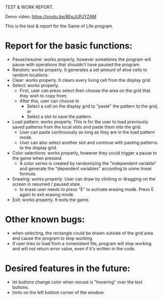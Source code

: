 TEST & WORK REPORT.

Demo video: https://youtu.be/8EpJUPJYZAM

This is the test & report for the Game of Life program.

# Report for the basic functions:
- Pause/resume: works properly, however sometimes the program will pause with operations that shouldn't have paused the program.
- Random: works properly. It generates a set amount of alive cells to random locations.
- Clear: works properly. It clears every living cell from the display grid.
- Select: works properly.
    - First, user can press select then choose the area on the grid that they wish to copy from;
    - After this, user can choose to
        - Select a cell on the display grid to "paste" the pattern to the grid, or
        - Select a slot to save the pattern.
- Load pattern: works properly. This is for the user to load previously saved patterns from the local slots and paste them into the grid.
    - User can paste continuously  as long as they are in the load pattern mode.
    - User can also select another slot and continue with pasting patterns to the display grid.
- Color selections: works properly, however they could trigger a pause to the game when pressed.
    - A color series is created by randomizing the "independent variable" and generate the "dependent variables" according to some linear formula.
- Drawing: works properly. User can draw by clicking or dragging on the screen in resumed / paused state.
    - to erase user needs to press "E" to activate erasing mode. Press E again to exit erasing mode.
- Exit: works properly. It exits the game.

# Other known bugs:
- when selecting, the rectangle could be drawn outside of the grid area and cause the program to stop working.
- if user tries to load from a nonexistent file, program will stop working and will not return error value, even if it's written in the code.

# Desired features in the future:
- let buttons change color when mouse is "hovering" over the text buttons.
- hints on the left bottom corner of the window.
